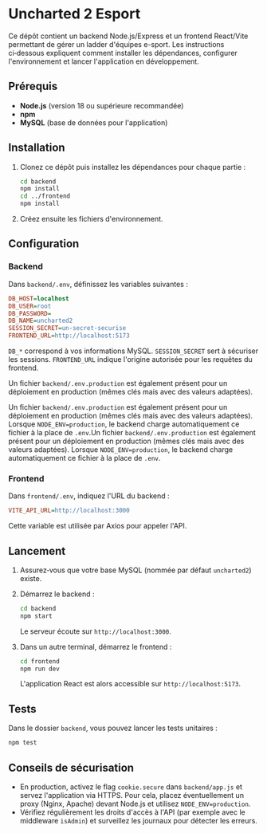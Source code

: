 # Uncharted 2 Esport

Ce dépôt contient un backend Node.js/Express et un frontend React/Vite permettant de gérer un ladder d\'équipes e-sport. Les instructions ci‑dessous expliquent comment installer les dépendances, configurer l\'environnement et lancer l\'application en développement.

## Prérequis

- **Node.js** (version 18 ou supérieure recommandée)
- **npm**
- **MySQL** (base de données pour l\'application)

## Installation

1. Clonez ce dépôt puis installez les dépendances pour chaque partie :

   ```bash
   cd backend
   npm install
   cd ../frontend
   npm install
   ```

2. Créez ensuite les fichiers d\'environnement.

## Configuration

### Backend

Dans `backend/.env`, définissez les variables suivantes :

```ini
DB_HOST=localhost
DB_USER=root
DB_PASSWORD=
DB_NAME=uncharted2
SESSION_SECRET=un-secret-securise
FRONTEND_URL=http://localhost:5173
```

`DB_*` correspond à vos informations MySQL. `SESSION_SECRET` sert à sécuriser les sessions. `FRONTEND_URL` indique l\'origine autorisée pour les requêtes du frontend.

Un fichier `backend/.env.production` est également présent pour un déploiement en production (mêmes clés mais avec des valeurs adaptées).

Un fichier `backend/.env.production` est également présent pour un déploiement en production (mêmes clés mais avec des valeurs adaptées). Lorsque `NODE_ENV=production`, le backend charge automatiquement ce fichier à la place de `.env`.Un fichier `backend/.env.production` est également présent pour un déploiement en production (mêmes clés mais avec des valeurs adaptées). Lorsque `NODE_ENV=production`, le backend charge automatiquement ce fichier à la place de `.env`.

### Frontend

Dans `frontend/.env`, indiquez l\'URL du backend :

```ini
VITE_API_URL=http://localhost:3000
```

Cette variable est utilisée par Axios pour appeler l\'API.

## Lancement

1. Assurez‑vous que votre base MySQL (nommée par défaut `uncharted2`) existe.
2. Démarrez le backend :

   ```bash
   cd backend
   npm start
   ```

   Le serveur écoute sur `http://localhost:3000`.

3. Dans un autre terminal, démarrez le frontend :

   ```bash
   cd frontend
   npm run dev
   ```

   L\'application React est alors accessible sur `http://localhost:5173`.

## Tests

Dans le dossier `backend`, vous pouvez lancer les tests unitaires :

```bash
npm test
```

## Conseils de sécurisation

- En production, activez le flag `cookie.secure` dans `backend/app.js` et
  servez l'application via HTTPS. Pour cela, placez éventuellement un proxy
  (Nginx, Apache) devant Node.js et utilisez `NODE_ENV=production`.
- Vérifiez régulièrement les droits d'accès à l'API (par exemple avec le
  middleware `isAdmin`) et surveillez les journaux pour détecter les erreurs.
